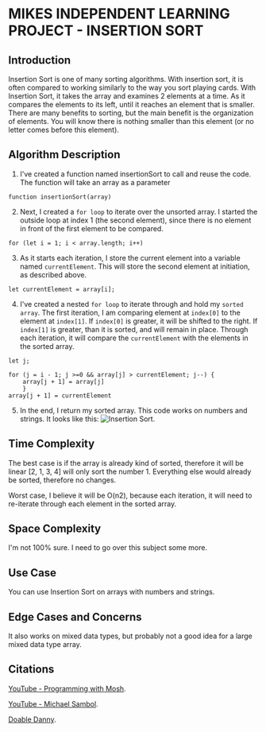 # MIKES INDEPENDENT LEARNING PROJECT - INSERTION SORT

## Introduction

Insertion Sort is one of many sorting algorithms. With insertion sort, it is often compared to working similarly to the way you sort playing cards. With Insertion Sort, it takes the array and examines 2 elements at a time. As it compares the elements to its left, until it reaches an element that is smaller. There are many benefits to sorting, but the main benefit is the organization of elements. You will know there is nothing smaller than this element (or no letter comes before this element). 

## Algorithm Description
1. I've created a function named insertionSort to call and reuse the code. The function will take an array as a parameter
```
function insertionSort(array)
```

2. Next, I created a `for loop` to iterate over the unsorted array. I started the outside loop at index 1 (the second element), since there is no element in front of the first element to be compared.

```
for (let i = 1; i < array.length; i++) 
```

3. As it starts each iteration, I store the current element into a variable named `currentElement`. This will store the second element at initiation, as described above. 

```
let currentElement = array[i];
```

4. I've created a nested `for loop` to iterate through and hold my `sorted array`. The first iteration, I am comparing element at `index[0]` to the element at `index[1]`. If `index[0]` is greater, it will be shifted to the right. If `index[1]` is greater, than it is sorted, and will remain in place. Through each iteration, it will compare the `currentElement` with the elements in the sorted array. 



```
let j;

for (j = i - 1; j >=0 && array[j] > currentElement; j--) {
    array[j + 1] = array[j]
    }
array[j + 1] = currentElement
```

5.  In the end, I return my sorted array. This code works on numbers and strings. It looks like this: ![Insertion Sort](https://www.doabledanny.com/static/92b034385c440e08bc8551c97df0a2e3/2.gif).

## Time Complexity

The best case is if the array is already kind of sorted, therefore it will be linear [2, 1, 3, 4] will only sort the number 1. Everything else would already be sorted, therefore no changes. 

Worst case, I believe it will be O(n2), because each iteration, it will need to re-iterate through each element in the sorted array. 

## Space Complexity

I'm not 100% sure. I need to go over this subject some more. 

## Use Case

You can use Insertion Sort on arrays with numbers and strings. 

## Edge Cases and Concerns

It also works on mixed data types, but probably not a good idea for a large mixed data type array. 

## Citations

[YouTube - Programming with Mosh](https://www.youtube.com/watch?v=nKzEJWbkPbQ&t=156s).

[YouTube - Michael Sambol](https://www.youtube.com/watch?v=JU767SDMDvA).

[Doable Danny](https://www.doabledanny.com/insertion-sort-in-javascript).
